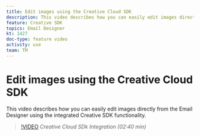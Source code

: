 ```yaml
---
title: Edit images using the Creative Cloud SDK
description: This video describes how you can easily edit images directly from the Email Designer using the integrated Adobe Creative SDK functionality.
feature: Creative SDK
topics: Email Designer
kt: 1427
doc-type: feature video
activity: use
team: TM
---
```


# Edit images using the Creative Cloud SDK

This video describes how you can easily edit images directly from the Email Designer using the integrated Creative SDK functionality.

>[!VIDEO](https://video.tv.adobe.com/v/23117?quality=12)
*Creative Cloud SDk Integration (02:40 min)*
